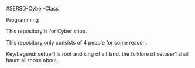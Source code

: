 #SERSD-Cyber-Class

Programming

This repository is for Cyber shop.

This repository only consists of 4 people for some reason.

Key/Legend:
setuer1 is root and king of all land.
the folklore of setuser1 shall haunt all those about.
